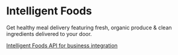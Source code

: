 # Intelligent Foods
Get healthy meal delivery featuring fresh, organic produce &amp; clean ingredients delivered to your door.

[Intelligent Foods API for business integration](https://intelligent-foods.github.io/partner-api/)
